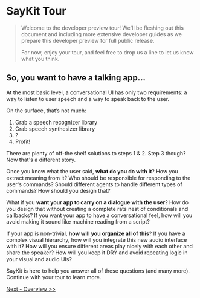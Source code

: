 # SayKit Tour

> Welcome to the developer preview tour! We'll be fleshing out this document and including more extensive developer guides as we prepare this developer preview for full public release.
> 
> For now, enjoy your tour, and feel free to drop us a line to let us know what you think.

## So, you want to have a talking app...

At the most basic level, a conversational UI has only two requirements: a way to listen to user speech and a way to speak back to the user.

On the surface, that’s not much:

1. Grab a speech recognizer library
2. Grab speech synthesizer library
3. ?
4. Profit!

There are plenty of off-the shelf solutions to steps 1 & 2. Step 3 though? Now that's a different story. 

Once you know what the user said, **what do you do with it**? How you extract meaning from it? Who should be responsible for responding to the user's commands? Should different agents to handle different types of commands? How should you design that?

What if you **want your app to carry on a dialogue with the user**? How do you design that without creating a complete rats nest of conditionals and callbacks? If you want your app to have a conversational feel, how will you avoid making it sound like machine reading from a script?

If your app is non-trivial, **how will you organize all of this**? If you have a complex visual hierarchy, how will you integrate this new audio interface with it? How will you ensure different areas play nicely with each other and share the speaker? How will you keep it DRY and avoid repeating logic in your visual and audio UIs?

SayKit is here to help you answer all of these questions (and many more). Continue with your tour to learn more.

[Next - Overview >>](./01-overview.md)
